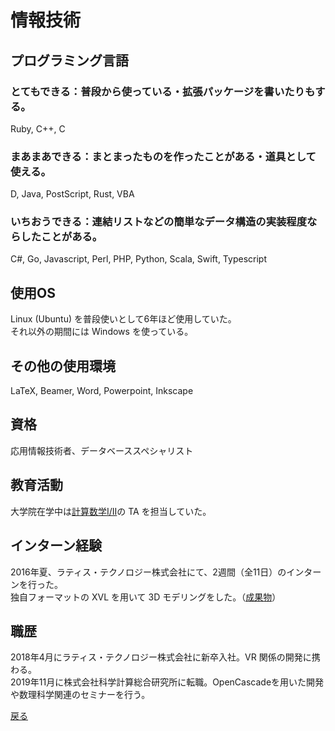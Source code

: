 # 情報技術 

## プログラミング言語
### とてもできる：普段から使っている・拡張パッケージを書いたりもする。  
Ruby, C++, C

### まあまあできる：まとまったものを作ったことがある・道具として使える。  
D, Java, PostScript, Rust, VBA

### いちおうできる：連結リストなどの簡単なデータ構造の実装程度ならしたことがある。  
C#, Go, Javascript, Perl, PHP, Python, Scala, Swift, Typescript

## 使用OS
Linux (Ubuntu) を普段使いとして6年ほど使用していた。    
それ以外の期間には Windows を使っている。

## その他の使用環境
LaTeX, Beamer, Word, Powerpoint, Inkscape

## 資格
応用情報技術者、データベーススペシャリスト

## 教育活動
大学院在学中は[計算数学I/II](https://sites.google.com/g.ecc.u-tokyo.ac.jp/kspage)の TA を担当していた。

## インターン経験
2016年夏、ラティス・テクノロジー株式会社にて、2週間（全11日）のインターンを行った。  
独自フォーマットの XVL を用いて 3D モデリングをした。（[成果物](https://ytanimura.github.io/yotabaito/works/xvl_intern)）

## 職歴
2018年4月にラティス・テクノロジー株式会社に新卒入社。VR 関係の開発に携わる。  
2019年11月に株式会社科学計算総合研究所に転職。OpenCascadeを用いた開発や数理科学関連のセミナーを行う。  
  
[戻る](https://ytanimura.github.io/yotabaito/)

